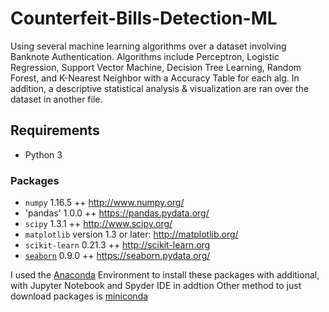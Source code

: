 # Counterfeit-Bills-Detection-ML
Using several machine learning algorithms over a dataset involving Banknote Authentication.  Algorithms include Perceptron, Logistic Regression, Support Vector Machine, Decision Tree Learning, Random Forest, and K-Nearest Neighbor with a Accuracy Table for each alg.  In addition, a descriptive statistical analysis &amp; visualization are ran over the dataset in another file.   

## Requirements
- Python 3 
### Packages
- `numpy` 1.16.5 ++  http://www.numpy.org/
- 'pandas' 1.0.0 ++  https://pandas.pydata.org/
- `scipy` 1.3.1 ++ http://www.scipy.org/
- `matplotlib` version 1.3 or later: http://matplotlib.org/
- `scikit-learn` 0.21.3 ++ http://scikit-learn.org
- [`seaborn`](https://seaborn.pydata.org/) 0.9.0 ++  https://seaborn.pydata.org/

I used the [Anaconda](https://www.anaconda.com/products/individual) Environment to install these packages with additional, with Jupyter Notebook and Spyder IDE in addtion
Other method to just download packages is [miniconda](https://docs.conda.io/en/latest/miniconda.html)

